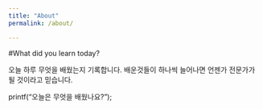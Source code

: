 ```yaml
---
title: "About"
permalink: /about/

---
```



#What did you learn today?


오늘 하루 무엇을 배웠는지 기록합니다.
배운것들이 하나씩 늘어나면 언젠가 전문가가 될 것이라고 믿습니다.


printf(“오늘은 무엇을 배웠나요?”);
